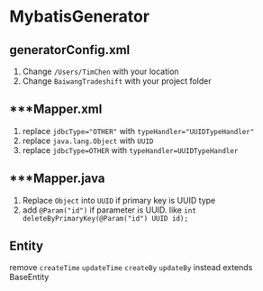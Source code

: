 # MybatisGenerator

## generatorConfig.xml

1. Change `/Users/TimChen` with your location
2. Change `BaiwangTradeshift` with your project folder

## ***Mapper.xml

1. replace `jdbcType="OTHER"` with `typeHandler="UUIDTypeHandler"`
2. replace `java.lang.Object` with `UUID`
3. replace `jdbcType=OTHER` with `typeHandler=UUIDTypeHandler`


## ***Mapper.java

1. Replace `Object` into `UUID` if primary key is UUID type
2. add `@Param("id")` if parameter is UUID.  like
    `int deleteByPrimaryKey(@Param("id") UUID id);`

## Entity
remove  `createTime` `updateTime`  `createBy` `updateBy`
instead extends BaseEntity

